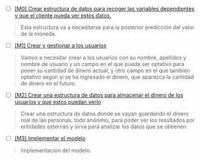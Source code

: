 - [ ] [[M0] Crear estructura de datos para recoger las variables dependientes y que el cliente pueda ver estos datos.](https://github.com/ignaciotitos/IV---HealthForAll/milestone/1) 
> Esta estructura va a necesitarse para la posterior predicción del valor de la moneda.
- [ ] [[M1] Crear y gestionar a los usuarios](https://github.com/ignaciotitos/IV---HealthForAll/milestone/3)
> Vamos a necesitar crear a los usuarios con su nombre, apellidos y nombre de usuario y un campo en el que puede ser optativo para poner su cantidad de dinero actual, y otro campo en el que 
> también optativo según si se ha ingresado el dinero, que aparezca la cantidad de dinero en el futuro.
- [ ] [[M2] Crear una estructura de datos para almacenar el dinero de los usuarios y que estos puedan verlo](https://github.com/ignaciotitos/IV---HealthForAll/milestone/2)
> Crear una estructura de datos donde se vayan guardando el dinero real de las personas, todo anónimo, para poder ver los resultados por entidades externas y sirva
> para analizar los datos que se obtienen.
- [ ] [[M3] Implementar el modelo](https://github.com/ignaciotitos/IV---HealthForAll/milestone/4)
> Implementación del modelo.
